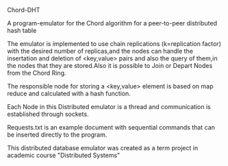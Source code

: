 Chord-DHT

A program-emulator for the Chord algorithm for a peer-to-peer distributed hash table

The emulator is implemented to use chain replications (k=replication factor) with the desired number of replicas,and the nodes can handle the insertation and deletion of <key,value> pairs and also the query of them,in the nodes that they are stored.Also it is possible to Join or Depart Nodes from the Chord Ring.

The responsible node for storing a <key,value> element is based on map reduce and calculated with a hash function.

Each Node in this Distributed emulator is a thread and communication is established through sockets.

Requests.txt is an example document with sequential commands that can be inserted directly to the program.

This distributed database emulator was created as a term project in academic course "Distributed Systems"
